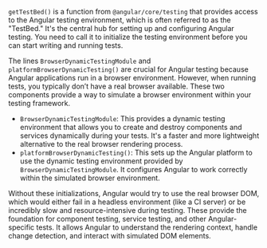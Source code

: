 `getTestBed()` is a function from `@angular/core/testing` that provides access to the Angular testing environment, which is often referred to as the "TestBed." It's the central hub for setting up and configuring Angular testing. You need to call it to initialize the testing environment before you can start writing and running tests.

The lines `BrowserDynamicTestingModule` and `platformBrowserDynamicTesting()` are crucial for Angular testing because Angular applications run in a browser environment.  However, when running tests, you typically don’t have a real browser available. These two components provide a way to simulate a browser environment within your testing framework.

*   `BrowserDynamicTestingModule`: This provides a dynamic testing environment that allows you to create and destroy components and services dynamically during your tests. It's a faster and more lightweight alternative to the real browser rendering process.
*   `platformBrowserDynamicTesting()`: This sets up the Angular platform to use the dynamic testing environment provided by `BrowserDynamicTestingModule`. It configures Angular to work correctly within the simulated browser environment.

Without these initializations, Angular would try to use the real browser DOM, which would either fail in a headless environment (like a CI server) or be incredibly slow and resource-intensive during testing. These provide the foundation for component testing, service testing, and other Angular-specific tests. It allows Angular to understand the rendering context, handle change detection, and interact with simulated DOM elements.